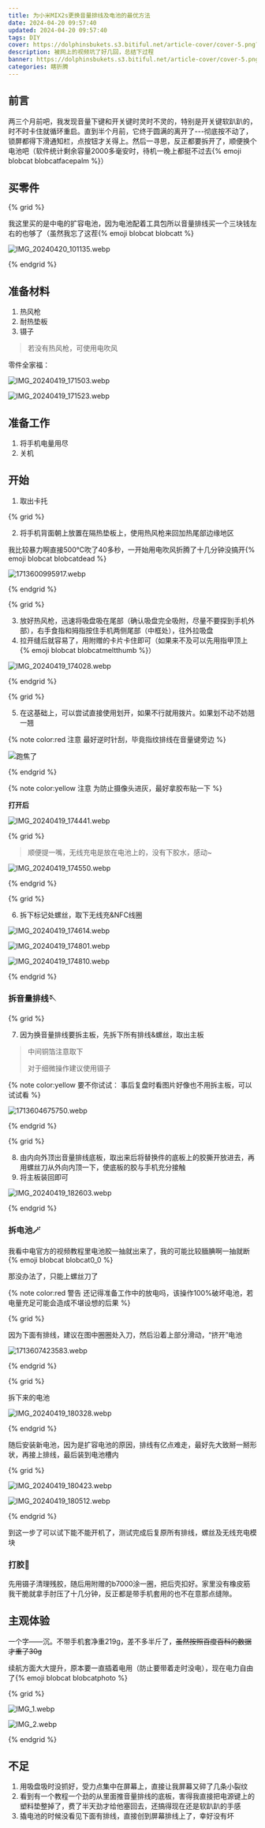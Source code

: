 ```yaml
---
title: 为小米MIX2s更换音量排线及电池的最优方法
date: 2024-04-20 09:57:40
updated: 2024-04-20 09:57:40
tags: DIY
cover: https://dolphinsbukets.s3.bitiful.net/article-cover/cover-5.png?fmt=webp
description: 被网上的视频坑了好几回，总结下过程
banner: https://dolphinsbukets.s3.bitiful.net/article-cover/cover-5.png?fmt=webp&q=50
categories: 瞎折腾
---
```


## 前言

两三个月前吧，我发现音量下键和开关键时灵时不灵的，特别是开关键软趴趴的，时不时卡住就循环重启。直到半个月前，它终于圆满的离开了---彻底按不动了，锁屏都得下滑通知栏，点按钮才关得上。然后一寻思，反正都要拆开了，顺便换个电池吧（软件统计剩余容量2000多毫安时，待机一晚上都挺不过去{% emoji blobcat blobcatfacepalm %}）

## 买零件

{% grid %}
<!-- cell -->

我这里买的是中电的扩容电池，因为电池配着工具包所以音量排线买一个三块钱左右的也够了（虽然我忘了这茬{% emoji blobcat blobcatt %}

<!-- cell -->

![IMG_20240420_101135.webp](https://onep.hzchu.top/mount/pic/myself/2024/04/66236c3bdeec7.webp)

{% endgrid %}

## 准备材料

1. 热风枪
2. 耐热垫板
3. 镊子

> 若没有热风枪，可使用电吹风

零件全家福：

![IMG_20240419_171503.webp](https://onep.hzchu.top/mount/pic/myself/2024/04/6623725117296.webp)

![IMG_20240419_171523.webp](https://onep.hzchu.top/mount/pic/myself/2024/04/662378a301bac.webp)

## 准备工作

1. 将手机电量用尽
2. 关机

## 开始

1. 取出卡托

{% grid %}

 <!-- cell -->

2. 将手机背面朝上放置在隔热垫板上，使用热风枪来回加热尾部边缘地区

我比较暴力啊直接500°C吹了40多秒，一开始用电吹风折腾了十几分钟没搞开{% emoji blobcat blobcatdead %}

<!-- cell -->

![1713600995917.webp](https://onep.hzchu.top/mount/pic/myself/2024/04/662379e57f7ba.webp)

{% endgrid %}

{% grid %}

 <!-- cell -->

3. 放好热风枪，迅速将吸盘吸在尾部（确认吸盘完全吸附，尽量不要探到手机外部），右手食指和拇指按住手机两侧尾部（中框处），往外拉吸盘
4. 拉开缝后就容易了，用附赠的卡片卡住即可（如果来不及可以先用指甲顶上{% emoji blobcat blobcatmeltthumb %}）

<!-- cell -->

![IMG_20240419_174028.webp](https://onep.hzchu.top/mount/pic/myself/2024/04/66237c258bed3.webp)

{% endgrid %}

{% grid %}

<!-- cell -->

5. 在这基础上，可以尝试直接使用划开，如果不行就用拨片。如果划不动不妨翘一翘

{% note color:red 注意 最好逆时针刮，毕竟指纹排线在音量键旁边 %}

<!-- cell -->

![跑焦了](https://onep.hzchu.top/mount/pic/myself/2024/04/66237e34a5c81.webp)

{% endgrid %}

{% note color:yellow 注意 为防止摄像头进灰，最好拿胶布贴一下 %}

**打开后**

![IMG_20240419_174441.webp](https://onep.hzchu.top/mount/pic/myself/2024/04/66237f27423c3.webp)

{% grid %}

<!-- cell -->

> 顺便提一嘴，无线充电是放在电池上的，没有下胶水，感动~

<!-- cell -->

![IMG_20240419_174550.webp](https://onep.hzchu.top/mount/pic/myself/2024/04/66237fcc8d7d8.webp)

{% endgrid %}

{% grid %}

<!-- cell -->

6. 拆下标记处螺丝，取下无线充&NFC线圈

<!-- cell -->

![IMG_20240419_174614.webp](https://onep.hzchu.top/mount/pic/myself/2024/04/6623803f65b52.webp)

<!-- cell -->

![IMG_20240419_174801.webp](https://onep.hzchu.top/mount/pic/myself/2024/04/662380f394c47.webp)

<!-- cell -->

![IMG_20240419_174810.webp](https://onep.hzchu.top/mount/pic/myself/2024/04/662382eb16441.webp)

{% endgrid %}

### 拆音量排线🪡

{% grid %}

<!-- cell -->

7. 因为换音量排线要拆主板，先拆下所有排线&螺丝，取出主板

> 中间铜箔注意取下
>
> 对于细微操作建议使用镊子

{% note color:yellow 要不你试试： 事后复盘时看图片好像也不用拆主板，可以试试看 %}

<!-- cell -->

![1713604675750.webp](https://onep.hzchu.top/mount/pic/myself/2024/04/6623883f1d521.webp)

{% endgrid %}

{% grid %}

<!-- cell -->

8. 由内向外顶出音量排线底板，取出来后将替换件的底板上的胶撕开放进去，再用螺丝刀从外向内顶一下，使底板的胶与手机充分接触
9. 将主板装回即可

<!-- cell -->

![IMG_20240419_182603.webp](https://onep.hzchu.top/mount/pic/myself/2024/04/66238c7e4e319.webp)

{% endgrid %}

### 拆电池🪄

我看中电官方的视频教程里电池胶一抽就出来了，我的可能比较腼腆啊一抽就断{% emoji blobcat blobcat0_0 %}

那没办法了，只能上螺丝刀了

{% note color:red 警告 还记得准备工作中的放电吗，该操作100%破坏电池，若电量充足可能会造成不堪设想的后果 %}

{% grid %}

<!-- cell -->

因为下面有排线，建议在图中圈圈处入刀，然后沿着上部分滑动，“挤开”电池

<!-- cell -->

![1713607423583.webp](https://onep.hzchu.top/mount/pic/myself/2024/04/662393045e7b1.webp)

{% endgrid %}

{% grid %}

<!-- cell -->

拆下来的电池

<!-- cell -->

![IMG_20240419_180328.webp](https://onep.hzchu.top/mount/pic/myself/2024/04/662394407ef95.webp)

{% endgrid %}

随后安装新电池，因为是扩容电池的原因，排线有亿点难走，最好先大致掰一掰形状，再接上排线，最后装到电池槽内

{% grid %}

<!-- cell -->

![IMG_20240419_180423.webp](https://onep.hzchu.top/mount/pic/myself/2024/04/66239559f35fe.webp)

<!-- cell -->

![IMG_20240419_180512.webp](https://onep.hzchu.top/mount/pic/myself/2024/04/662394ac4c87f.webp)

{% endgrid %}

到这一步了可以试下能不能开机了，测试完成后复原所有排线，螺丝及无线充电模块

### 打胶🧪

先用镊子清理残胶，随后用附赠的b7000涂一圈，把后壳扣好。家里没有橡皮筋我干脆就拿手肘压了十几分钟，反正都是带手机套用的也不在意那点缝隙。

## 主观体验

一个字——沉。不带手机套净重219g，差不多半斤了，~~虽然按照百度百科的数据才重了30g~~

续航方面大大提升，原本要一直插着电用（防止要带着走时没电），现在电力自由了{% emoji blobcat blobcatphoto %}

{% grid %}

<!-- cell -->

![IMG_1.webp](https://onep.hzchu.top/mount/pic/myself/2024/04/662399124e3c2.webp)

<!-- cell -->

![IMG_2.webp](https://onep.hzchu.top/mount/pic/myself/2024/04/6623990c31570.webp)

{% endgrid %}

## 不足

1. 用吸盘吸时没抓好，受力点集中在屏幕上，直接让我屏幕又碎了几条小裂纹
2. 看到有一个教程一个劲的从里面推音量排线的底板，害得我直接把电源键上的塑料垫整掉了，费了半天劲才给他塞回去，还搞得现在还是软趴趴的手感
3. 撬电池的时候没看见下面有排线，直接创到屏幕排线上了，幸好没有坏
